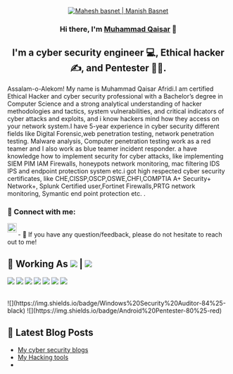 <p align="center">
  <a href="https://twitter.com/mrhidden04" target="_blank" rel="noreferrer"><img src="https://blogger.googleusercontent.com/img/b/R29vZ2xl/AVvXsEgpcxyUy4uoYhqTatu2uTz-TkPCZzllvlse5fy8OIIWzmiKAL-xLFwjW7CzYGMHFOa2CgrCZv6ALFixoY1vF6EJEQYhrZDDVLEhRbGYx-cwPi8R1ZgxaYTCc0oDKz2KyTrbQoKpwiKPi8esG8Z46-BonFKrVG2IrahKXu54_PLvm1b3K6DPuHaYKjqw/s960/pic.png" alt="Mahesh basnet | Manish Basnet "></a>
</p>

<h3 align="center">
Hi there, I'm <a href="mqaisarafridi.blogspot.com" target="_blank" rel="noreferrer">Muhammad Qaisar</a> 👋
</h3>

<h2 align="center">
I'm a cyber security engineer 💻, Ethical hacker ✍️, and Pentester 🧑‍💻.
</h2> 

Assalam-o-Alekom! My name is Muhammad Qaisar Afridi.I am certified Ethical Hacker and cyber security professional with a Bachelor’s degree in Computer Science and a strong analytical understanding of hacker methodologies and tactics, system vulnerabilities, and critical indicators of cyber attacks and exploits, and i know hackers mind how they access on your network system.I have 5-year experience in cyber security different fields like Digital Forensic,web penetration testing, network penetration testing. Malware analysis, Computer penetration testing work as a red teamer and I also work as blue teamer incident responder. a have knowledge how to implement security for cyber attacks, like implementing SIEM PIM IAM Firewalls, honeypots network monitoring, mac filtering IDS IPS and endpoint protection system etc.i got high respected cyber security certificates, like CHE,CISSP,OSCP,OSWE,CHFI,COMPTIA A+ Security+ Network+, Splunk Certified user,Fortinet Firewalls,PRTG network monitoring, Symantic end point protection etc. .  

### 🤝 Connect with me:

<a href="https://twitter.com/mrhidden04"><img align="left" src="https://blogger.googleusercontent.com/img/b/R29vZ2xl/AVvXsEiEvt93m2acVyIQy1iMfFV7c4IgBazGwjnqJfrpxdetQzntVGZ3ISpM1qAnMPsUWB1SYbosBQ_5bIT8hjMyFLwmYsorzMQBKj7rhd5LG9mw0aRFg3BhtLJn_l3X72zEMrAI53D1WvDR0ZhYj5xLIakRmO93iDys7toSSL2o5fGINtjH-mwE44po9rZj/s153/twitter.png" alt="Muhammad qaisar | Muhammad qaisar | twitter" width="21px"/></a>

</br>
- 💬 If you have any question/feedback, please do not hesitate to reach out to me!


## 💼  Working As ![](https://img.shields.io/badge/Red%20Teamer-90%25-red) |  ![](https://img.shields.io/badge/Blue%20Teamer-95%25-blue) 

![](transparency)
![](https://img.shields.io/badge/web%20penetration%20testing-95%25-green)
![](https://img.shields.io/badge/Network%20pentester-90%25-blue)
![](https://img.shields.io/badge/Malware%20Analyst-85%25-yellow)
![](https://img.shields.io/badge/API%20Pentester-80%25-white)
![](https://img.shields.io/badge/Windows%20Security%20Auditor-84%25-black)
![](https://img.shields.io/badge/Android%20Pentester-80%25-red)



</br>
![](https://img.shields.io/badge/Windows%20Security%20Auditor-84%25-black)
![](https://img.shields.io/badge/Android%20Pentester-80%25-red)


</br>




## 📝 Latest Blog Posts
- [My cyber security blogs](64153f7def199.site123.me)
- [My Hacking tools](https://5e980cfd08e07.site123.me)
- 

